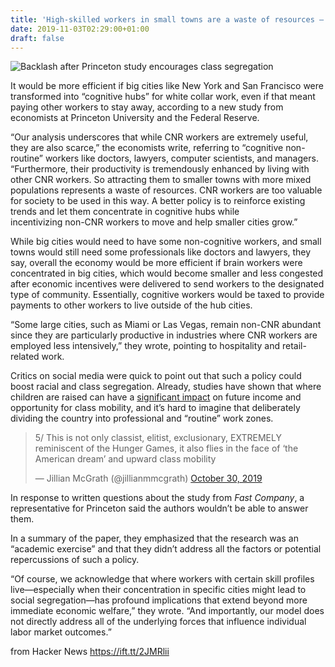 ```yaml
---
title: 'High-skilled workers in small towns are a waste of resources – Princeton study'
date: 2019-11-03T02:29:00+01:00
draft: false
---
```


![](https://images.fastcompany.net/image/upload/w_1280,f_auto,q_auto,fl_lossy/wp-cms/uploads/2019/11/p-1-skill-workers-small-towns.jpg "Backlash after Princeton study encourages class segregation")  

It would be more efficient if big cities like New York and San Francisco were transformed into “cognitive hubs” for white collar work, even if that meant paying other workers to stay away, according to a new study from economists at Princeton University and the Federal Reserve.

“Our analysis underscores that while CNR workers are extremely useful, they are also scarce,” the economists write, referring to “cognitive non-routine” workers like doctors, lawyers, computer scientists, and managers. “Furthermore, their productivity is tremendously enhanced by living with other CNR workers. So attracting them to smaller towns with more mixed populations represents a waste of resources. CNR workers are too valuable for society to be used in this way. A better policy is to reinforce existing trends and let them concentrate in cognitive hubs while  
incentivizing non-CNR workers to move and help smaller cities grow.”

While big cities would need to have some non-cognitive workers, and small towns would still need some professionals like doctors and lawyers, they say, overall the economy would be more efficient if brain workers were concentrated in big cities, which would become smaller and less congested after economic incentives were delivered to send workers to the designated type of community. Essentially, cognitive workers would be taxed to provide payments to other workers to live outside of the hub cities.

“Some large cities, such as Miami or Las Vegas, remain non-CNR abundant since they are particularly productive in industries where CNR workers are employed less intensively,” they wrote, pointing to hospitality and retail-related work.

Critics on social media were quick to point out that such a policy could boost racial and class segregation. Already, studies have shown that where children are raised can have a [significant impact](http://www.equality-of-opportunity.org/neighborhoods/) on future income and opportunity for class mobility, and it’s hard to imagine that deliberately dividing the country into professional and “routine” work zones.

> 5/ This is not only classist, elitist, exclusionary, EXTREMELY reminiscent of the Hunger Games, it also flies in the face of ‘the American dream’ and upward class mobility
> 
> — Jillian McGrath (@jillianmmcgrath) [October 30, 2019](https://twitter.com/jillianmmcgrath/status/1189631875326889985?ref_src=twsrc%5Etfw)

In response to written questions about the study from _Fast Company_, a representative for Princeton said the authors wouldn’t be able to answer them.

In a summary of the paper, they emphasized that the research was an “academic exercise” and that they didn’t address all the factors or potential repercussions of such a policy.

“Of course, we acknowledge that where workers with certain skill profiles live—especially when their concentration in specific cities might lead to social segregation—has profound implications that extend beyond more immediate economic welfare,” they wrote. “And importantly, our model does not directly address all of the underlying forces that influence individual labor market outcomes.”

  
  
from Hacker News https://ift.tt/2JMRlii